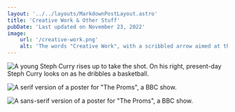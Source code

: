 ```yaml
---
layout: '../../layouts/MarkdownPostLayout.astro'
title: 'Creative Work & Other Stuff'
pubDate: 'Last updated on November 23, 2022'
image:
    url: '/creative-work.png'
    alt: 'The words "Creative Work", with a scribbled arrow aimed at the words "& Other Stuff".'
---
```


![A young Steph Curry rises up to take the shot. On his right, present-day Steph Curry looks on as he dribbles a basketball.](/curry.webp)

![A serif version of a poster for "The Proms", a BBC show.](/proms1.png)

![A sans-serif version of a poster for "The Proms", a BBC show.](/proms2.png)